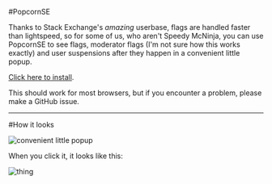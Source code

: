 #PopcornSE

Thanks to Stack Exchange's _amazing_ userbase, flags are handled faster than lightspeed, so for some of us, who aren't Speedy McNinja, you can use PopcornSE to see flags, moderator flags (I'm not sure how this works exactly) and user suspensions after they happen in a convenient little popup.

[Click here to install](https://github.com/The-Quill/PopcornSE/raw/master/PopcornSE.user.js).

This should work for most browsers, but if you encounter a problem, please make a GitHub issue.

---
#How it looks

![convenient little popup](http://i.stack.imgur.com/Xg7R0.png)

When you click it, it looks like this:

![thing](http://i.imgur.com/1mccokw.png)
